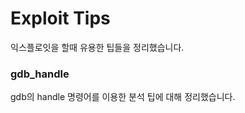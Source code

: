 # Exploit Tips

익스플로잇을 할때 유용한 팁들을 정리했습니다.

### gdb_handle

gdb의 handle 명령어를 이용한 분석 팁에 대해 정리했습니다.



